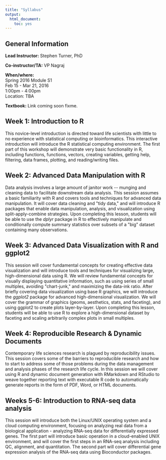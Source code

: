 ```yaml
---
title: "Syllabus"
output: 
  html_document:
    toc: yes
---
```


## General Information

**Lead Instructor:** Stephen Turner, PhD

**Co-instructor/TA:** VP Nagraj

**When/where:**  
Spring 2016 Module S1  
Feb 15 - Mar 21, 2016  
1:00pm - 4:00pm  
Location: TBA

**Textbook:** Link coming soon fixme.

## Week 1: Introduction to R

This novice-level introduction is directed toward life scientists with little to no experience with statistical computing or bioinformatics. This interactive introduction will introduce the R statistical computing environment. The first part of this workshop will demonstrate very basic functionality in R, including functions, functions, vectors, creating variables, getting help, filtering, data frames, plotting, and reading/writing files.

## Week 2: Advanced Data Manipulation with R

Data analysis involves a large amount of janitor work -- munging and cleaning data to facilitate downstream data analysis. This session assumes a basic familiarity with R and covers tools and techniques for advanced data manipulation. It will cover data cleaning and "tidy data," and will introduce R packages that enable data manipulation, analysis, and visualization using split-apply-combine strategies. Upon completing this lesson, students will be able to use the _dplyr_ package in R to effectively manipulate and conditionally compute summary statistics over subsets of a "big" dataset containing many observations.

## Week 3: Advanced Data Visualization with R and ggplot2

This session will cover fundamental concepts for creating effective data visualization and will introduce tools and techniques for visualizing large, high-dimensional data using R. We will review fundamental concepts for visually displaying quantitative information, such as using series of small multiples, avoiding "chart-junk," and maximizing the data-ink ratio. After briefly covering data visualization using base R graphics, we will introduce the _ggplot2_ package for advanced high-dimensional visualization. We will cover the grammar of graphics (geoms, aesthetics, stats, and faceting), and using ggplot2 to create plots layer-by-layer. Upon completing this lesson, students will be able to use R to explore a high-dimensional dataset by faceting and scaling arbitrarily complex plots in small multiples.

## Week 4: Reproducible Research & Dynamic Documents

Contemporary life sciences research is plagued by reproducibility issues. This session covers some of the barriers to reproducible research and how to start to address some of those problems during the data management and analysis phases of the research life cycle. In this session we will cover using R and dynamic document generation with RMarkdown and RStudio to weave together reporting text with executable R code to automatically generate reports in the form of PDF, Word, or HTML documents.

## Weeks 5-6: Introduction to RNA-seq data analysis

This session will introduce both the Linux/UNIX operating system and a cloud computing environment, focusing on analyzing real data from a biological application - analyzing RNA-seq data for differentially expressed genes. The first part will introduce basic operation in a cloud-enabled UNIX environment, and will cover the first steps in an RNA-seq analysis including QC, alignment, and quantitation. The second part will cover differential gene expression analysis of the RNA-seq data using Bioconductor packages.
